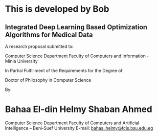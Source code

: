 # This is developed by Bob

## Integrated Deep Learning Based Optimization Algorithms for Medical Data
A research proposal submitted to:

Computer Science Department
Faculty of Computers and Information - Minia University

In Partial Fulfillment of the Requirements for the Degree of

Doctor of Philosophy in Computer Science


By:

# Bahaa El-din Helmy Shaban Ahmed
Computer Science Department
Faculty of Computers and Artificial Intelligence – Beni-Suef University
E-mail: bahaa_helmy@fcis.bsu.edu.eg
